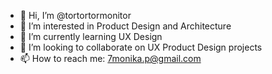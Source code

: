 - 👋 Hi, I’m @tortortormonitor
- 👀 I’m interested in Product Design and Architecture
- 🌱 I’m currently learning UX Design
- 💞️ I’m looking to collaborate on UX Product Design projects
- 📫 How to reach me: 7monika.p@gmail.com

<!---
tortortormonitor/tortortormonitor is a ✨ special ✨ repository because its `README.md` (this file) appears on your GitHub profile.
You can click the Preview link to take a look at your changes.
--->
